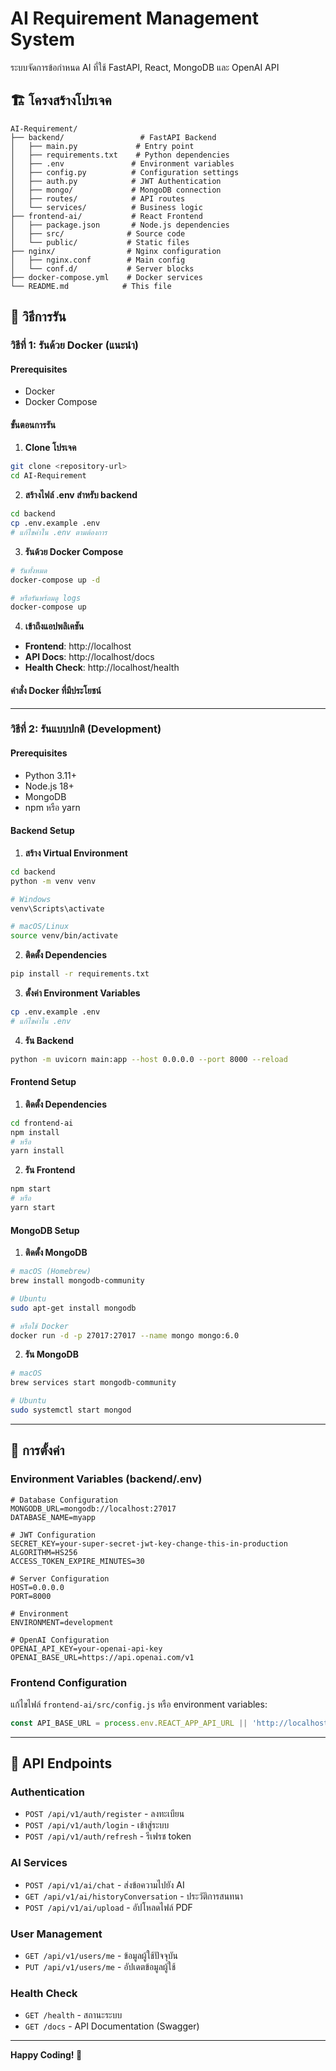 # AI Requirement Management System

ระบบจัดการข้อกำหนด AI ที่ใช้ FastAPI, React, MongoDB และ OpenAI API

## 🏗️ โครงสร้างโปรเจค

```
AI-Requirement/
├── backend/                 # FastAPI Backend
│   ├── main.py             # Entry point
│   ├── requirements.txt    # Python dependencies
│   ├── .env               # Environment variables
│   ├── config.py          # Configuration settings
│   ├── auth.py            # JWT Authentication
│   ├── mongo/             # MongoDB connection
│   ├── routes/            # API routes
│   └── services/          # Business logic
├── frontend-ai/           # React Frontend
│   ├── package.json       # Node.js dependencies
│   ├── src/              # Source code
│   └── public/           # Static files
├── nginx/                # Nginx configuration
│   ├── nginx.conf        # Main config
│   └── conf.d/           # Server blocks
├── docker-compose.yml    # Docker services
└── README.md            # This file
```

## 🚀 วิธีการรัน

### วิธีที่ 1: รันด้วย Docker (แนะนำ)

#### Prerequisites
- Docker
- Docker Compose

#### ขั้นตอนการรัน

1. **Clone โปรเจค**
```bash
git clone <repository-url>
cd AI-Requirement
```

2. **สร้างไฟล์ .env สำหรับ backend**
```bash
cd backend
cp .env.example .env
# แก้ไขค่าใน .env ตามต้องการ
```

3. **รันด้วย Docker Compose**
```bash
# รันทั้งหมด
docker-compose up -d

# หรือรันพร้อมดู logs
docker-compose up
```

4. **เข้าถึงแอปพลิเคชัน**
- **Frontend**: http://localhost
- **API Docs**: http://localhost/docs
- **Health Check**: http://localhost/health

#### คำสั่ง Docker ที่มีประโยชน์

---

### วิธีที่ 2: รันแบบปกติ (Development)

#### Prerequisites
- Python 3.11+
- Node.js 18+
- MongoDB
- npm หรือ yarn

#### Backend Setup

1. **สร้าง Virtual Environment**
```bash
cd backend
python -m venv venv

# Windows
venv\Scripts\activate

# macOS/Linux
source venv/bin/activate
```

2. **ติดตั้ง Dependencies**
```bash
pip install -r requirements.txt
```

3. **ตั้งค่า Environment Variables**
```bash
cp .env.example .env
# แก้ไขค่าใน .env
```

4. **รัน Backend**
```bash
python -m uvicorn main:app --host 0.0.0.0 --port 8000 --reload
```

#### Frontend Setup

1. **ติดตั้ง Dependencies**
```bash
cd frontend-ai
npm install
# หรือ
yarn install
```

2. **รัน Frontend**
```bash
npm start
# หรือ
yarn start
```

#### MongoDB Setup

1. **ติดตั้ง MongoDB**
```bash
# macOS (Homebrew)
brew install mongodb-community

# Ubuntu
sudo apt-get install mongodb

# หรือใช้ Docker
docker run -d -p 27017:27017 --name mongo mongo:6.0
```

2. **รัน MongoDB**
```bash
# macOS
brew services start mongodb-community

# Ubuntu
sudo systemctl start mongod
```

---

## 🔧 การตั้งค่า

### Environment Variables (backend/.env)

```env
# Database Configuration
MONGODB_URL=mongodb://localhost:27017
DATABASE_NAME=myapp

# JWT Configuration
SECRET_KEY=your-super-secret-jwt-key-change-this-in-production
ALGORITHM=HS256
ACCESS_TOKEN_EXPIRE_MINUTES=30

# Server Configuration
HOST=0.0.0.0
PORT=8000

# Environment
ENVIRONMENT=development

# OpenAI Configuration
OPENAI_API_KEY=your-openai-api-key
OPENAI_BASE_URL=https://api.openai.com/v1
```

### Frontend Configuration

แก้ไขไฟล์ `frontend-ai/src/config.js` หรือ environment variables:

```javascript
const API_BASE_URL = process.env.REACT_APP_API_URL || 'http://localhost:8000';
```

---

## 📡 API Endpoints

### Authentication
- `POST /api/v1/auth/register` - ลงทะเบียน
- `POST /api/v1/auth/login` - เข้าสู่ระบบ
- `POST /api/v1/auth/refresh` - รีเฟรช token

### AI Services
- `POST /api/v1/ai/chat` - ส่งข้อความไปยัง AI
- `GET /api/v1/ai/historyConversation` - ประวัติการสนทนา
- `POST /api/v1/ai/upload` - อัปโหลดไฟล์ PDF

### User Management
- `GET /api/v1/users/me` - ข้อมูลผู้ใช้ปัจจุบัน
- `PUT /api/v1/users/me` - อัปเดตข้อมูลผู้ใช้

### Health Check
- `GET /health` - สถานะระบบ
- `GET /docs` - API Documentation (Swagger)

---
**Happy Coding! 🎉**
